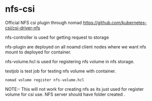 # nfs-csi
Official NFS csi plugin through nomad
https://github.com/kubernetes-csi/csi-driver-nfs

nfs-controller is used for getting request to storage

nfs-plugin are deployed on all noamd client nodes where we want nfs mount to deployed for container.

nfs-volume.hcl is used for registering nfs volume in nfs storage.

testjob is test job for testing nfs volume with container.
```
nomad volume register nfs-volume.hcl
```

NOTE:- This will not work for creating nfs as its just used for register volume for csi use. NFS server should have folder created .
